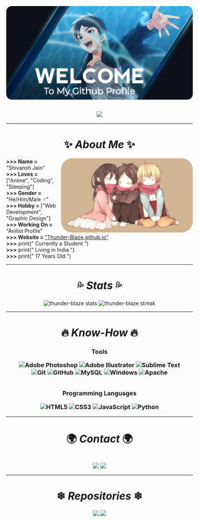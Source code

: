 <img align="center" src="./Assets/Github Welcome.png">
<p align="center"><br>
<img src="https://readme-typing-svg.demolab.com?font=Montserrat&weight=500&size=16&duration=3000&pause=1500&color=06BEE1&center=true&vCenter=true&width=700&height=20&lines=01010011+01001000+01001001+01010110+01000001+01001110+01010011+01001000">
</p>
<hr>
<h1 align="center"><b>✨ <i>About Me</i> ✨</b></h1>
<img height="200px" align="right" src="./Assets/Eren-Mikasa-Armin.png">
<div align="left"><b>>>> Name = </b>"Shivansh Jain"
<br><b> >>> Loves = </b>["Anime", "Coding", "Sleeping"]
<br><b> >>> Gender = </b>"He/Him/Male ♂️"
<br><b> >>> Hobby = </b>["Web Development", "Graphic Design"]
<br><b> >>> Working On = </b>"Anilist Profile"
<br><b> >>> Website = </b><a href="thunder-blaze.github.io">"Thunder-Blaze.github.io"</a>
<br><b> >>></b> print(" Currently a Student ")
<br><b> >>></b> print(" Living in India ")
<br><b> >>></b> print(" 17 Years Old ")</div>


<hr><h1 align="center"><b>💦 <i>Stats</i> 💦</b></h1>
<div align="center">

<img height=155 align="center" src="https://github-readme-stats.vercel.app/api?username=thunder-blaze&hide=issues&count_private=true&text_bold=false&cache_seconds=86400&border_radius=10&icon_color=06BEE1&show_icons=true&locale=en&include_all_commits=true&text_color=E2F1F1&title_color=00FFFF&bg_color=102060" alt="thunder-blaze stats" /> <img height=155 align="center" src="https://github-readme-streak-stats.herokuapp.com?user=thunder-blaze&theme=react&border_radius=10&background=102060&border=E2F1F1&fire=00FFFF&ring=06BEE1&sideLabels=06BEE1&currStreakNum=00FFFF&currStreakLabel=00FFFF&sideNums=00FFFF&dates=E2F1F1" alt="thunder-blaze streak" />

</div>


<hr><h1 align="center"><b>🔥 <i>Know-How</i> 🔥</b></h1>
<center>
<h3 align=center>

Tools

![Adobe Photoshop](https://img.shields.io/badge/adobe%20photoshop-%2340D0FB.svg?style=for-the-badge&logo=adobe%20photoshop&logoColor=white) ![Adobe Illustrator](https://img.shields.io/badge/Adobe%20Illustrator-FF9A00.svg?style=for-the-badge&logo=Adobe%20illustrator&logoColor=white) ![Sublime Text](https://img.shields.io/badge/Sublime%20Text-4C4C4C.svg?style=for-the-badge&logo=visual-studio-code&logoColor=white)<br> 
![Git](https://img.shields.io/badge/-Git-F44D27?style=for-the-badge&logo=Git&logoColor=white) ![GitHub](https://img.shields.io/badge/github-%23121011.svg?style=for-the-badge&logo=github&logoColor=white) ![MySQL](https://img.shields.io/badge/MySQL-%230089FF?style=for-the-badge&logo=MySQL&logoColor=white) ![Windows](https://img.shields.io/badge/Windows-8900FF?style=for-the-badge&logo=Windows&logoColor=white) ![Apache](https://img.shields.io/badge/-Apache-D22128?style=for-the-badge&logo=Apache&logoColor=white)
<br><br>

Programming Languages

![HTML5](https://img.shields.io/badge/html5-%23E34F26.svg?style=for-the-badge&logo=html5&logoColor=white) ![CSS3](https://img.shields.io/badge/css3-%231572B6.svg?style=for-the-badge&logo=css3&logoColor=white) ![JavaScript](https://img.shields.io/badge/javascript-%23323330.svg?style=for-the-badge&logo=javascript&logoColor=%23F7DF1E) ![Python](https://img.shields.io/badge/python-3670A0?style=for-the-badge&logo=python&logoColor=ffdd54)
</h4></center>


<hr><h1 align="center"><b>🌍 <i>Contact</i> 🌍</b></h1> 
<p align="center"><br>
<a href="https://open.spotify.com/user/necj33rd3m1wb5klvdjtp4z1q?si=be17277a60be486b"><img src="https://img.shields.io/badge/Spotify-1ED760?style=for-the-badge&logo=spotify&logoColor=white"></a> <a href="https://anilist.co/user/ThunderBlaze/"><img src="https://img.shields.io/badge/AniList-AniList-blue?style=for-the-badge&logo=Anilist&logoColor=white&labelColor=%2306BEE1&color=%2306BEE1&label="></a>


<hr><h1 align="center"><b>❄ <i>Repositories</i> ❄</b></h1> 
<div align="center">
 
<a href="https://github.com/thunder-blaze/Anilist-CSS"><img height=120 align="center" src="https://github-readme-stats.vercel.app/api/pin/?username=thunder-blaze&repo=Anilist-CSS&border_radius=10&icon_color=06BEE1&locale=en&include_all_commits=true&text_color=E2F1F1&title_color=00FFFF&bg_color=102060" /></a><a href="https://github.com/thunder-blaze/thunder-blaze.github.io"> <img height=120 align="center" src="https://github-readme-stats.vercel.app/api/pin/?username=thunder-blaze&repo=thunder-blaze.github.io&border_radius=10&icon_color=06BEE1&locale=en&include_all_commits=true&text_color=E2F1F1&title_color=00FFFF&bg_color=102060" /></a>
 
</div>
